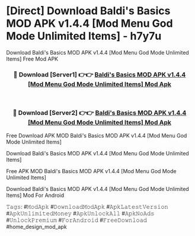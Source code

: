 # [Direct] Download Baldi's Basics MOD APK v1.4.4 [Mod Menu God Mode Unlimited Items] - h7y7u
Download Baldi's Basics MOD APK v1.4.4 [Mod Menu God Mode Unlimited Items] Free Mod APK

<div align="center">
<h3>🔴 Download [Server1] 👉👉 <a href="https://apk-comot.site?title=Baldi's_Basics_MOD_APK_v1.4.4_[Mod_Menu_God_Mode_Unlimited_Items]">Baldi's Basics MOD APK v1.4.4 [Mod Menu God Mode Unlimited Items] Mod Apk</a></h3><br>

<h3>🔴 Download [Server2] 👉👉 <a href="https://apk-comot.site?title=Baldi's_Basics_MOD_APK_v1.4.4_[Mod_Menu_God_Mode_Unlimited_Items]">Baldi's Basics MOD APK v1.4.4 [Mod Menu God Mode Unlimited Items] Mod Apk</a></h3>
</div>


Free Download APK MOD Baldi's Basics MOD APK v1.4.4 [Mod Menu God Mode Unlimited Items]

Download Baldi's Basics MOD APK v1.4.4 [Mod Menu God Mode Unlimited Items] 

Free APK MOD Baldi's Basics MOD APK v1.4.4 [Mod Menu God Mode Unlimited Items] 

Download Baldi's Basics MOD APK v1.4.4 [Mod Menu God Mode Unlimited Items] Mod For Android

𝚃𝚊𝚐𝚜: #𝙼𝚘𝚍𝙰𝚙𝚔 #𝙳𝚘𝚠𝚗𝚕𝚘𝚊𝚍𝙼𝚘𝚍𝙰𝚙𝚔 #𝙰𝚙𝚔𝙻𝚊𝚝𝚎𝚜𝚝𝚅𝚎𝚛𝚜𝚒𝚘𝚗 #𝙰𝚙𝚔𝚄𝚗𝚕𝚒𝚖𝚒𝚝𝚎𝚍𝙼𝚘𝚗𝚎𝚢 #𝙰𝚙𝚔𝚄𝚗𝚕𝚘𝚌𝚔𝙰𝚕𝚕 #𝙰𝚙𝚔𝙽𝚘𝙰𝚍𝚜 #𝚄𝚗𝚕𝚘𝚌𝚔𝙿𝚛𝚎𝚖𝚒𝚞𝚖 #𝙵𝚘𝚛𝙰𝚗𝚍𝚛𝚘𝚒𝚍 #𝙵𝚛𝚎𝚎𝙳𝚘𝚠𝚗𝚕𝚘𝚊𝚍 #home_design_mod_apk